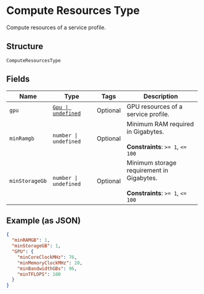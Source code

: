 
# Compute Resources Type

Compute resources of a service profile.

## Structure

`ComputeResourcesType`

## Fields

| Name | Type | Tags | Description |
|  --- | --- | --- | --- |
| `gpu` | [`Gpu \| undefined`](../../doc/models/gpu.md) | Optional | GPU resources of a service profile. |
| `minRamgb` | `number \| undefined` | Optional | Minimum RAM required in Gigabytes.<br><br>**Constraints**: `>= 1`, `<= 100` |
| `minStorageGb` | `number \| undefined` | Optional | Minimum storage requirement in Gigabytes.<br><br>**Constraints**: `>= 1`, `<= 100` |

## Example (as JSON)

```json
{
  "minRAMGB": 1,
  "minStorageGB": 1,
  "GPU": {
    "minCoreClockMHz": 76,
    "minMemoryClockMHz": 20,
    "minBandwidthGBs": 96,
    "minTFLOPS": 100
  }
}
```

